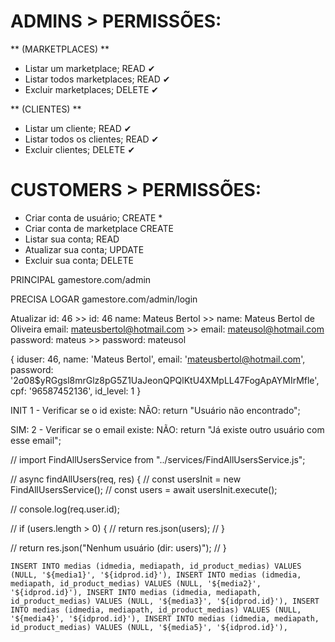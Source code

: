 # ADMINS > PERMISSÕES:

<!-- ** (FUNCIONÁRIOS) **
- Criar contas de admin para novos funcionários;    CREATE
- Listar um funcionário;                            READ
- Listar todos os funcionários;                     READ
- Atualizar dados dos funcionários;                 UPDATE
- Excluir funcionários;                             DELETE -->
   
** (MARKETPLACES) **   
- Listar um marketplace;                            READ ✔
- Listar todos marketplaces;                        READ ✔
- Excluir marketplaces;                             DELETE ✔
   
** (CLIENTES) **   
- Listar um cliente;                                READ ✔
- Listar todos os clientes;                         READ ✔
- Excluir clientes;                                 DELETE ✔


# CUSTOMERS > PERMISSÕES:

- Criar conta de usuário;                           CREATE *
- Criar conta de marketplace                        CREATE
- Listar sua conta;                                 READ
- Atualizar sua conta;                              UPDATE
- Excluir sua conta;                                DELETE



PRINCIPAL
gamestore.com/admin

PRECISA LOGAR
gamestore.com/admin/login



Atualizar
id: 46                             >> id: 46
name: Mateus Bertol                >> name: Mateus Bertol de Oliveira
email: mateusbertol@hotmail.com    >> email: mateusol@hotmail.com
password: mateus                   >> password: mateusol

{
  iduser: 46,
  name: 'Mateus Bertol',
  email: 'mateusbertol@hotmail.com',
  password: '$2a$08$yRGgsl8mrGlz8pG5Z1UaJeonQPQlKtU4XMpLL47FogApAYMIrMfle',
  cpf: '96587452136',
  id_level: 1
}

INIT 1 - Verificar se o id existe:
NÃO: return "Usuário não encontrado";

SIM: 2 - Verificar se o email existe:
NÃO: return "Já existe outro usuário com esse email";




// import FindAllUsersService from "../services/FindAllUsersService.js";

  // async findAllUsers(req, res) {
  //   const usersInit = new FindAllUsersService();
  //   const users = await usersInit.execute();

  //   console.log(req.user.id);

  //   if (users.length > 0) {
  //     return res.json(users);
  //   }

  //   return res.json("Nenhum usuário (dir: users)");
  // }




  `INSERT INTO medias (idmedia, mediapath, id_product_medias) VALUES (NULL, '${media1}', '${idprod.id}'), INSERT INTO medias (idmedia, mediapath, id_product_medias) VALUES (NULL, '${media2}', '${idprod.id}'), INSERT INTO medias (idmedia, mediapath, id_product_medias) VALUES (NULL, '${media3}', '${idprod.id}'), INSERT INTO medias (idmedia, mediapath, id_product_medias) VALUES (NULL, '${media4}', '${idprod.id}'), INSERT INTO medias (idmedia, mediapath, id_product_medias) VALUES (NULL, '${media5}', '${idprod.id}'),`